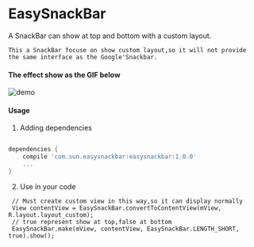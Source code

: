 # EasySnackBar
A SnackBar can show at top and bottom with a custom layout.

```
This a SnackBar focuse on show custom layout,so it will not provide the same interface as the Google'Snackbar.
```

#### The effect show as the GIF below

![demo](https://github.com/SunJenry/EasySnackBar/blob/master/cq382-3pv13.gif)


#### Usage

1. Adding dependencies 
``` gradle

dependencies {
    compile 'com.sun.easysnackbar:easysnackbar:1.0.0'
    ...
}
```

2. Use in your code
```
 // Must create custom view in this way,so it can display normally
 View contentView = EasySnackBar.convertToContentView(mView, R.layout.layout_custom);
 // true represent show at top,false at bottom
 EasySnackBar.make(mView, contentView, EasySnackBar.LENGTH_SHORT, true).show();
```
